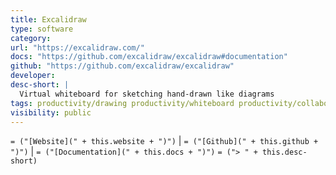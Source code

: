```yaml
---
title: Excalidraw
type: software
category:
url: "https://excalidraw.com/"
docs: "https://github.com/excalidraw/excalidraw#documentation"
github: "https://github.com/excalidraw/excalidraw"
developer:
desc-short: |
  Virtual whiteboard for sketching hand-drawn like diagrams
tags: productivity/drawing productivity/whiteboard productivity/collaboration
visibility: public
---
```

`= ("[Website](" + this.website + ")")` |  `= ("[Github](" + this.github + ")")` | `= ("[Documentation](" + this.docs + ")")`
`= ("> " + this.desc-short)`
